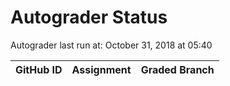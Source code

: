 # Autograder Status
Autograder last run at: October 31, 2018 at 05:40

| GitHub ID | Assignment | Graded Branch |
|-----------|------------|---------------|
